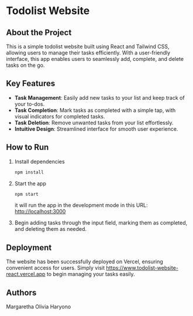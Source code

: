 # Todolist Website

## About the Project

This is a simple todolist website built using React and Tailwind CSS, allowing users to manage their tasks efficiently. With a user-friendly interface, this app enables users to seamlessly add, complete, and delete tasks on the go.

## Key Features

- **Task Management**: Easily add new tasks to your list and keep track of your to-dos.
- **Task Completion**: Mark tasks as completed with a simple tap, with visual indicators for completed tasks.
- **Task Deletion**: Remove unwanted tasks from your list effortlessly.
- **Intuitive Design**: Streamlined interface for smooth user experience.

## How to Run

1. Install dependencies

   ```bash
   npm install
   ```

2. Start the app

   ```bash
   npm start
   ```

   it will run the app in the development mode in this URL: [http://localhost:3000](http://localhost:3000)

3. Begin adding tasks through the input field, marking them as completed, and deleting them as needed.

## Deployment

The website has been successfully deployed on Vercel, ensuring convenient access for users. Simply visit https://www.todolist-website-react.vercel.app to begin managing your tasks easily.

## Authors

Margaretha Olivia Haryono
